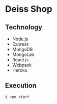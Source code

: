 # Deiss Shop

## Technology
- Node.js
- Express
- MongoDB
- MongoLab
- React.js
- Webpack
- Heroku

## Execution
```
$ npm start
```
